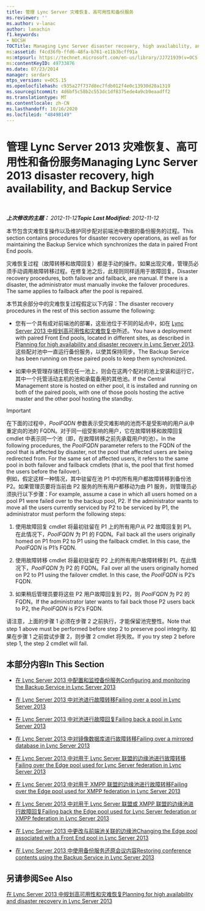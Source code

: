 ```yaml
---
title: 管理 Lync Server 灾难恢复、高可用性和备份服务
ms.reviewer: ''
ms.author: v-lanac
author: lanachin
f1.keywords:
- NOCSH
TOCTitle: Managing Lync Server disaster recovery, high availability, and Backup Service
ms:assetid: f4cd36fb-ffd6-48fa-b761-e11b3bcff91a
ms:mtpsurl: https://technet.microsoft.com/en-us/library/JJ721939(v=OCS.15)
ms:contentKeyID: 49733876
ms.date: 07/23/2014
manager: serdars
mtps_version: v=OCS.15
ms.openlocfilehash: c935a27f737d8ec7fdb012f4e0c13930d20a1319
ms.sourcegitcommit: 4d6bf5c58b2c553dc1df8375ede4a9cb9eaadff2
ms.translationtype: MT
ms.contentlocale: zh-CN
ms.lasthandoff: 10/16/2020
ms.locfileid: "48498149"
---
```

# <a name="managing-lync-server-2013-disaster-recovery-high-availability-and-backup-service"></a><span data-ttu-id="7ec21-102">管理 Lync Server 2013 灾难恢复、高可用性和备份服务</span><span class="sxs-lookup"><span data-stu-id="7ec21-102">Managing Lync Server 2013 disaster recovery, high availability, and Backup Service</span></span>

<div data-xmlns="http://www.w3.org/1999/xhtml">

<div class="topic" data-xmlns="http://www.w3.org/1999/xhtml" data-msxsl="urn:schemas-microsoft-com:xslt" data-cs="https://msdn.microsoft.com/">

<div data-asp="https://msdn2.microsoft.com/asp">



</div>

<div id="mainSection">

<div id="mainBody">

<span> </span>

<span data-ttu-id="7ec21-103">_**上次修改的主题：** 2012-11-12_</span><span class="sxs-lookup"><span data-stu-id="7ec21-103">_**Topic Last Modified:** 2012-11-12_</span></span>

<span data-ttu-id="7ec21-104">本节包含灾难恢复操作以及维护同步配对前端池中数据的备份服务的过程。</span><span class="sxs-lookup"><span data-stu-id="7ec21-104">This section contains procedures for disaster recovery operations, as well as for maintaining the Backup Service which synchronizes the data in paired Front End pools.</span></span>

<span data-ttu-id="7ec21-p101">灾难恢复过程（故障转移和故障回复）都是手动的操作。如果出现灾难，管理员必须手动调用故障转移过程。在修复池之后，此规则同样适用于故障回复。</span><span class="sxs-lookup"><span data-stu-id="7ec21-p101">Disaster recovery procedures, both failover and failback, are manual. If there is a disaster, the administrator must manually invoke the failover procedures. The same applies to failback after the pool is repaired.</span></span>

<span data-ttu-id="7ec21-108">本节其余部分中的灾难恢复过程假定以下内容：</span><span class="sxs-lookup"><span data-stu-id="7ec21-108">The disaster recovery procedures in the rest of this section assume the following:</span></span>

  - <span data-ttu-id="7ec21-109">您有一个具有成对前端池的部署，这些池位于不同的站点中，如在 [Lync Server 2013 中规划高可用性和灾难恢复中](lync-server-2013-planning-for-high-availability-and-disaster-recovery.md)所述。</span><span class="sxs-lookup"><span data-stu-id="7ec21-109">You have a deployment with paired Front End pools, located in different sites, as described in [Planning for high availability and disaster recovery in Lync Server 2013](lync-server-2013-planning-for-high-availability-and-disaster-recovery.md).</span></span> <span data-ttu-id="7ec21-110">这些配对池中一直运行备份服务，以使其保持同步。</span><span class="sxs-lookup"><span data-stu-id="7ec21-110">The Backup Service has been running on these paired pools to keep them synchronized.</span></span>

  - <span data-ttu-id="7ec21-111">如果中央管理存储托管在任一池上，则会在这两个配对的池上安装和运行它，其中一个托管活动主机的池和承载备用的其他池。</span><span class="sxs-lookup"><span data-stu-id="7ec21-111">If the Central Management store is hosted on either pool, it is installed and running on both of the paired pools, with one of those pools hosting the active master and the other pool hosting the standby.</span></span>

<div>


> [!IMPORTANT]
> <span data-ttu-id="7ec21-p103">在下面的过程中，<EM>PoolFQDN</EM> 参数表示受灾难影响的池而不是受影响的用户从中重定向的池的 FQDN。对于同一组受影响的用户，它在故障转移和故障回复 cmdlet 中表示同一个池（即，在故障转移之前先承载用户的池）。</span><span class="sxs-lookup"><span data-stu-id="7ec21-p103">In the following procedures, the <EM>PoolFQDN</EM> parameter refers to the FQDN of the pool that is affected by disaster, not the pool that affected users are being redirected from. For the same set of affected users, it refers to the same pool in both failover and failback cmdlets (that is, the pool that first homed the users before the failover).</span></span><BR><span data-ttu-id="7ec21-p104">例如，假定这样一种情况，其中驻留在池 P1 中的所有用户都故障转移到备份池 P2。如果管理员要将当前由 P2 服务的所有用户都移动为由 P1 服务，则管理员必须执行以下步骤：</span><span class="sxs-lookup"><span data-stu-id="7ec21-p104">For example, assume a case in which all users homed on a pool P1 were failed over to the backup pool, P2. If the administrator wants to move all the users currently serviced by P2 to be serviced by P1, the administrator must perform the following steps:</span></span> 
> <OL>
> <LI>
> <P><span data-ttu-id="7ec21-p105">使用故障回复 cmdlet 将最初驻留在 P1 上的所有用户从 P2 故障回复到 P1。在此情况下，<EM>PoolFQDN</EM> 为 P1 的 FQDN。</span><span class="sxs-lookup"><span data-stu-id="7ec21-p105">Fail back all the users originally homed on P1 from P2 to P1 using the failback cmdlet. In this case, the <EM>PoolFQDN</EM> is P1’s FQDN.</span></span></P>
> <LI>
> <P><span data-ttu-id="7ec21-p106">使用故障转移 cmdlet 将最初驻留在 P2 上的所有用户故障转移到 P1。在此情况下，<EM>PoolFQDN</EM> 为 P2 的 FQDN。</span><span class="sxs-lookup"><span data-stu-id="7ec21-p106">Fail over all the users originally homed on P2 to P1 using the failover cmdlet. In this case, the <EM>PoolFQDN</EM> is P2’s FQDN.</span></span></P>
> <LI>
> <P><span data-ttu-id="7ec21-120">如果稍后管理员要将这些 P2 用户故障回复到 P2，则 <EM>PoolFQDN</EM> 为 P2 的 FQDN。</span><span class="sxs-lookup"><span data-stu-id="7ec21-120">If the administrator later wants to fail back those P2 users back to P2, the <EM>PoolFQDN</EM> is P2’s FQDN.</span></span></P></LI></OL><span data-ttu-id="7ec21-121">请注意，上面的步骤 1 必须在步骤 2 之前执行，才能保留池完整性。</span><span class="sxs-lookup"><span data-stu-id="7ec21-121">Note that step 1 above must be performed before step 2 to preserve pool integrity.</span></span> <span data-ttu-id="7ec21-122">如果在步骤 1 之前尝试步骤 2，则步骤 2 cmdlet 将失败。</span><span class="sxs-lookup"><span data-stu-id="7ec21-122">If you try step 2 before step 1, the step 2 cmdlet will fail.</span></span>



</div>

<div>

## <a name="in-this-section"></a><span data-ttu-id="7ec21-123">本部分内容</span><span class="sxs-lookup"><span data-stu-id="7ec21-123">In This Section</span></span>

  - [<span data-ttu-id="7ec21-124">在 Lync Server 2013 中配置和监控备份服务</span><span class="sxs-lookup"><span data-stu-id="7ec21-124">Configuring and monitoring the Backup Service in Lync Server 2013</span></span>](lync-server-2013-configuring-and-monitoring-the-backup-service.md)

  - [<span data-ttu-id="7ec21-125">在 Lync Server 2013 中对池进行故障转移</span><span class="sxs-lookup"><span data-stu-id="7ec21-125">Failing over a pool in Lync Server 2013</span></span>](lync-server-2013-failing-over-a-pool.md)

  - [<span data-ttu-id="7ec21-126">在 Lync Server 2013 中对池进行故障回复</span><span class="sxs-lookup"><span data-stu-id="7ec21-126">Failing back a pool in Lync Server 2013</span></span>](lync-server-2013-failing-back-a-pool.md)

  - [<span data-ttu-id="7ec21-127">在 Lync Server 2013 中对镜像数据库进行故障转移</span><span class="sxs-lookup"><span data-stu-id="7ec21-127">Failing over a mirrored database in Lync Server 2013</span></span>](lync-server-2013-failing-over-a-mirrored-database.md)

  - [<span data-ttu-id="7ec21-128">在 Lync Server 2013 中对用于 Lync Server 联盟的边缘池进行故障转移</span><span class="sxs-lookup"><span data-stu-id="7ec21-128">Failing over the Edge pool used for Lync Server federation in Lync Server 2013</span></span>](lync-server-2013-failing-over-the-edge-pool-used-for-lync-server-federation.md)

  - [<span data-ttu-id="7ec21-129">在 Lync Server 2013 中对用于 XMPP 联盟的边缘池进行故障转移</span><span class="sxs-lookup"><span data-stu-id="7ec21-129">Failing over the Edge pool used for XMPP federation in Lync Server 2013</span></span>](lync-server-2013-failing-over-the-edge-pool-used-for-xmpp-federation.md)

  - [<span data-ttu-id="7ec21-130">在 Lync Server 2013 中对用于 Lync Server 联盟或 XMPP 联盟的边缘池进行故障回复</span><span class="sxs-lookup"><span data-stu-id="7ec21-130">Failing back the Edge pool used for Lync Server federation or XMPP federation in Lync Server 2013</span></span>](lync-server-2013-failing-back-the-edge-pool-used-for-lync-server-federation-or-xmpp-federation.md)

  - [<span data-ttu-id="7ec21-131">在 Lync Server 2013 中更改与前端池关联的边缘池</span><span class="sxs-lookup"><span data-stu-id="7ec21-131">Changing the Edge pool associated with a Front End pool in Lync Server 2013</span></span>](lync-server-2013-changing-the-edge-pool-associated-with-a-front-end-pool.md)

  - [<span data-ttu-id="7ec21-132">在 Lync Server 2013 中使用备份服务还原会议内容</span><span class="sxs-lookup"><span data-stu-id="7ec21-132">Restoring conference contents using the Backup Service in Lync Server 2013</span></span>](lync-server-2013-restoring-conference-contents-using-the-backup-service.md)

</div>

<div>

## <a name="see-also"></a><span data-ttu-id="7ec21-133">另请参阅</span><span class="sxs-lookup"><span data-stu-id="7ec21-133">See Also</span></span>


[<span data-ttu-id="7ec21-134">在 Lync Server 2013 中规划高可用性和灾难恢复</span><span class="sxs-lookup"><span data-stu-id="7ec21-134">Planning for high availability and disaster recovery in Lync Server 2013</span></span>](lync-server-2013-planning-for-high-availability-and-disaster-recovery.md)  
  

</div>

</div>

<span> </span>

</div>

</div>

</div>

